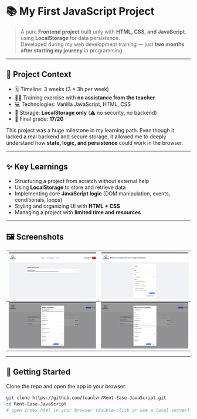 # 📚 My First JavaScript Project

> A pure **Frontend project** built only with **HTML, CSS, and JavaScript**, using **LocalStorage** for data persistence.  
> Developed during my web development training — just **two months after starting my journey** in programming.

---

## 🎯 Project Context

- 🗓️ Timeline: 3 weeks (3 × 3h per week)  
- 👨‍🎓 Training exercise with **no assistance from the teacher**  
- 💻 Technologies: Vanilla JavaScript, HTML, CSS  
- 💾 Storage: **LocalStorage only** (⚠️ no security, no backend)  
- 📝 Final grade: **17/20**

This project was a huge milestone in my learning path. Even though it lacked a real backend and secure storage, it allowed me to deeply understand how **state, logic, and persistence** could work in the browser.

---

## ✨ Key Learnings
- Structuring a project from scratch without external help  
- Using **LocalStorage** to store and retrieve data  
- Implementing core **JavaScript logic** (DOM manipulation, events, conditionals, loops)  
- Styling and organizing UI with **HTML + CSS**  
- Managing a project with **limited time and resources**  

---

## 🖼️ Screenshots

| ![Menu](https://raw.githubusercontent.com/loanlvn/Rent-Ease-JavaScript/main/menuS3.png) | ![Register](https://raw.githubusercontent.com/loanlvn/Rent-Ease-JavaScript/main/registerJSS1.png) |
| --- | --- |
| ![Edit](https://raw.githubusercontent.com/loanlvn/Rent-Ease-JavaScript/main/editFlatsS3.png) | ![Flats](https://raw.githubusercontent.com/loanlvn/Rent-Ease-JavaScript/main/flatsJSS2.png) |

---

## 🚀 Getting Started
Clone the repo and open the app in your browser:

```bash
git clone https://github.com/loanlvn/Rent-Ease-JavaScript.git
cd Rent-Ease-JavaScript
# open index.html in your browser (double-click or use a local server)
